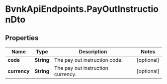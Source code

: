 # BvnkApiEndpoints.PayOutInstructionDto

## Properties

Name | Type | Description | Notes
------------ | ------------- | ------------- | -------------
**code** | **String** | The pay out instruction code. | [optional] 
**currency** | **String** | The pay out instruction currency. | [optional] 


